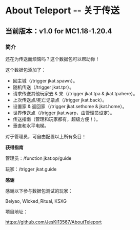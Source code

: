 # About Teleport -- 关于传送
## 当前版本：v1.0 for MC1.18-1.20.4
### 简介
还在为传送而烦恼吗？这个数据包可以帮助你！

这个数据包添加了：

- 回主城（/trigger jkat.spawn）。
- 随机传送（/trigger jkat.tpr）。
- 请求传送其他玩家去 & 来（/trigger jkat.tpa & jkat.tpahere）。
- 上次传送点/死亡记录点（/trigger jkat.back）。
- 设置家 & 返回家（/trigger jkat.sethome & jkat.home）。
- 世界传送点（/trigger jkat.warp，由管理员设定）。
- 传送指南（管理和玩家都有，超级方便！）。
- 垂直和水平电梯。

对于管理员，可自由配置以上所有条目！

**获得指南**

管理员：/function jkat:op/guide

玩家：/trigger jkat.guide

**感谢**

感谢以下参与数据包测试的玩家：

Beiyao, Wicked_Ritual, KSXG

项目地址：

https://github.com/JesKi13567/AboutTeleport